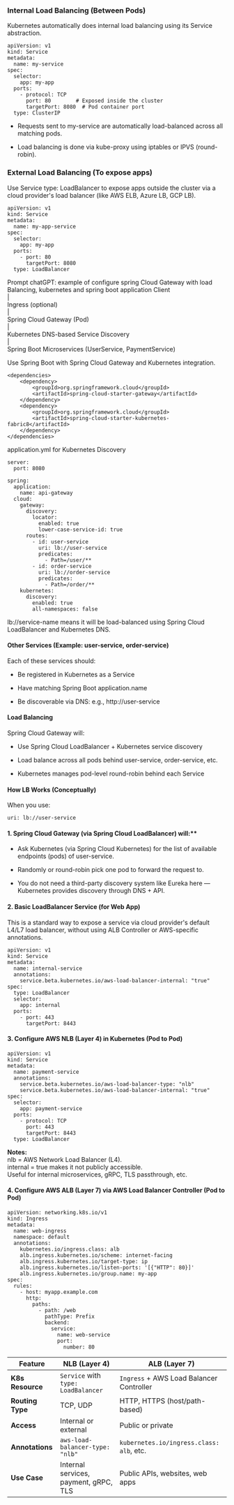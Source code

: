### Internal Load Balancing (Between Pods)
Kubernetes automatically does internal load balancing using its Service abstraction.  
```
apiVersion: v1
kind: Service
metadata:
  name: my-service
spec:
  selector:
    app: my-app
  ports:
    - protocol: TCP
      port: 80        # Exposed inside the cluster
      targetPort: 8080  # Pod container port
  type: ClusterIP
```
* Requests sent to my-service are automatically load-balanced across all matching pods.

* Load balancing is done via kube-proxy using iptables or IPVS (round-robin).

### External Load Balancing (To expose apps)  

Use Service type: LoadBalancer to expose apps outside the cluster via a cloud provider's load balancer (like AWS ELB, Azure LB, GCP LB).  
```
apiVersion: v1
kind: Service
metadata:
  name: my-app-service
spec:
  selector:
    app: my-app
  ports:
    - port: 80
      targetPort: 8080
  type: LoadBalancer
```


Prompt chatGPT: example of configure spring Cloud Gateway with load Balancing, kubernetes and spring boot application
Client  
  |  
Ingress (optional)  
  |  
Spring Cloud Gateway (Pod)  
  |  
Kubernetes DNS-based Service Discovery  
  |  
Spring Boot Microservices (UserService, PaymentService)  

Use Spring Boot with Spring Cloud Gateway and Kubernetes integration.  
```
<dependencies>
    <dependency>
        <groupId>org.springframework.cloud</groupId>
        <artifactId>spring-cloud-starter-gateway</artifactId>
    </dependency>
    <dependency>
        <groupId>org.springframework.cloud</groupId>
        <artifactId>spring-cloud-starter-kubernetes-fabric8</artifactId>
    </dependency>
</dependencies>
```

application.yml for Kubernetes Discovery  
```
server:
  port: 8080

spring:
  application:
    name: api-gateway
  cloud:
    gateway:
      discovery:
        locator:
          enabled: true
          lower-case-service-id: true
      routes:
        - id: user-service
          uri: lb://user-service
          predicates:
            - Path=/user/**
        - id: order-service
          uri: lb://order-service
          predicates:
            - Path=/order/**
    kubernetes:
      discovery:
        enabled: true
        all-namespaces: false
```
lb://service-name means it will be load-balanced using Spring Cloud LoadBalancer and Kubernetes DNS.  


#### Other Services (Example: user-service, order-service)  

Each of these services should:

* Be registered in Kubernetes as a Service

* Have matching Spring Boot application.name

* Be discoverable via DNS: e.g., http://user-service

#### Load Balancing
Spring Cloud Gateway will:

* Use Spring Cloud LoadBalancer + Kubernetes service discovery

* Load balance across all pods behind user-service, order-service, etc.

* Kubernetes manages pod-level round-robin behind each Service

#### How LB Works (Conceptually)  
When you use:  
```
uri: lb://user-service
```
#### 1. Spring Cloud Gateway (via Spring Cloud LoadBalancer) will:**

* Ask Kubernetes (via Spring Cloud Kubernetes) for the list of available endpoints (pods) of user-service.

* Randomly or round-robin pick one pod to forward the request to.

* You do not need a third-party discovery system like Eureka here — Kubernetes provides discovery through DNS + API.

#### 2. Basic LoadBalancer Service (for Web App)
This is a standard way to expose a service via cloud provider's default L4/L7 load balancer, without using ALB Controller or AWS-specific annotations.
```
apiVersion: v1
kind: Service
metadata:
  name: internal-service
  annotations:
    service.beta.kubernetes.io/aws-load-balancer-internal: "true"
spec:
  type: LoadBalancer
  selector:
    app: internal
  ports:
    - port: 443
      targetPort: 8443
```

#### 3. Configure AWS NLB (Layer 4) in Kubernetes (Pod to Pod)  
```
apiVersion: v1
kind: Service
metadata:
  name: payment-service
  annotations:
    service.beta.kubernetes.io/aws-load-balancer-type: "nlb"
    service.beta.kubernetes.io/aws-load-balancer-internal: "true"
spec:
  selector:
    app: payment-service
  ports:
    - protocol: TCP
      port: 443
      targetPort: 8443
  type: LoadBalancer
```
**Notes:**  
nlb = AWS Network Load Balancer (L4).  
internal = true makes it not publicly accessible.  
Useful for internal microservices, gRPC, TLS passthrough, etc.  

#### 4. Configure AWS ALB (Layer 7) via AWS Load Balancer Controller (Pod to Pod)  
```
apiVersion: networking.k8s.io/v1
kind: Ingress
metadata:
  name: web-ingress
  namespace: default
  annotations:
    kubernetes.io/ingress.class: alb
    alb.ingress.kubernetes.io/scheme: internet-facing
    alb.ingress.kubernetes.io/target-type: ip
    alb.ingress.kubernetes.io/listen-ports: '[{"HTTP": 80}]'
    alb.ingress.kubernetes.io/group.name: my-app
spec:
  rules:
    - host: myapp.example.com
      http:
        paths:
          - path: /web
            pathType: Prefix
            backend:
              service:
                name: web-service
                port:
                  number: 80
```

| Feature          | NLB (Layer 4)                         | ALB (Layer 7)                            |
| ---------------- | ------------------------------------- | ---------------------------------------- |
| **K8s Resource** | `Service` with `type: LoadBalancer`   | `Ingress` + AWS Load Balancer Controller |
| **Routing Type** | TCP, UDP                              | HTTP, HTTPS (host/path-based)            |
| **Access**       | Internal or external                  | Public or private                        |
| **Annotations**  | `aws-load-balancer-type: "nlb"`       | `kubernetes.io/ingress.class: alb`, etc. |
| **Use Case**     | Internal services, payment, gRPC, TLS | Public APIs, websites, web apps          |




